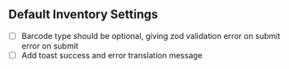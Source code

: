 ## Default Inventory Settings
- [ ] Barcode type should be optional, giving zod validation error on submit error on submit
- [ ] Add toast success and error translation message